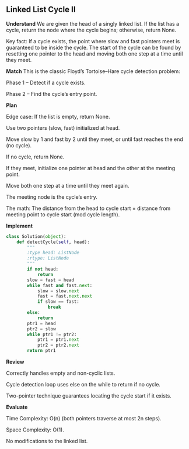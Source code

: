## Linked List Cycle II

**Understand**
We are given the head of a singly linked list. If the list has a cycle, return the node where the cycle begins; otherwise, return None.

Key fact: If a cycle exists, the point where slow and fast pointers meet is guaranteed to be inside the cycle. The start of the cycle can be found by resetting one pointer to the head and moving both one step at a time until they meet.

**Match**
This is the classic Floyd’s Tortoise–Hare cycle detection problem:

Phase 1 – Detect if a cycle exists.

Phase 2 – Find the cycle’s entry point.

**Plan**

Edge case: If the list is empty, return None.

Use two pointers (slow, fast) initialized at head.

Move slow by 1 and fast by 2 until they meet, or until fast reaches the end (no cycle).

If no cycle, return None.

If they meet, initialize one pointer at head and the other at the meeting point.

Move both one step at a time until they meet again.

The meeting node is the cycle’s entry.

The math: The distance from the head to cycle start = distance from meeting point to cycle start (mod cycle length).

**Implement**
```py
class Solution(object):
    def detectCycle(self, head):
        """
        :type head: ListNode
        :rtype: ListNode
        """
        if not head:
            return
        slow = fast = head
        while fast and fast.next:
            slow = slow.next
            fast = fast.next.next
            if slow == fast:
                break
        else:
            return
        ptr1 = head
        ptr2 = slow
        while ptr1 != ptr2:
            ptr1 = ptr1.next
            ptr2 = ptr2.next
        return ptr1
```

**Review**

Correctly handles empty and non-cyclic lists.

Cycle detection loop uses else on the while to return if no cycle.

Two-pointer technique guarantees locating the cycle start if it exists.

**Evaluate**

Time Complexity: O(n) (both pointers traverse at most 2n steps).

Space Complexity: O(1).

No modifications to the linked list.